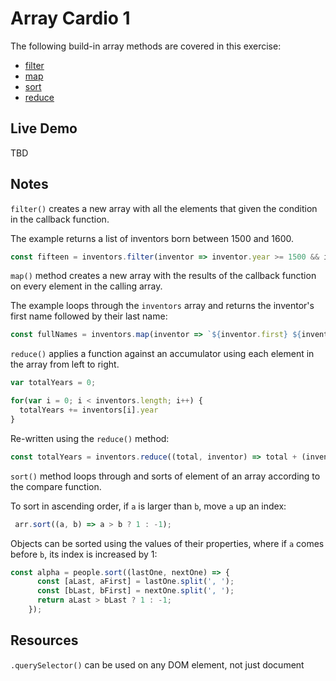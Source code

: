 # Array Cardio 1

The following build-in array methods are covered in this exercise:

- [filter](https://developer.mozilla.org/en-US/docs/Web/JavaScript/Reference/Global_Objects/Array/filter)
- [map](https://developer.mozilla.org/en-US/docs/Web/JavaScript/Reference/Global_Objects/Array/map)
- [sort](https://developer.mozilla.org/en-US/docs/Web/JavaScript/Reference/Global_Objects/Array/sort)
- [reduce](https://developer.mozilla.org/en-US/docs/Web/JavaScript/Reference/Global_Objects/Array/reduce)

## Live Demo

TBD

## Notes

`filter()` creates a new array with all the elements that given the condition in the callback function.

The example returns a list of inventors born between 1500 and 1600.

```JavaScript
const fifteen = inventors.filter(inventor => inventor.year >= 1500 && inventor.year <= 1600);
```

`map()` method creates a new array with the results of the callback function on every element in the calling array.

The example loops through the `inventors` array and returns the inventor's first name followed by their last name:

```JavaScript
const fullNames = inventors.map(inventor => `${inventor.first} ${inventor.last}`);
```

`reduce()` applies a function against an accumulator using each element in the array from left to right.

```JavaScript
var totalYears = 0;

for(var i = 0; i < inventors.length; i++) {
  totalYears += inventors[i].year
}
```

Re-written using the `reduce()` method:

```JavaScript
const totalYears = inventors.reduce((total, inventor) => total + (inventor.passed - inventr.year), 0) //0 represents the initial value
```

`sort()` method loops through and sorts of element of an array according to the compare function.

To sort in ascending order, if `a` is larger than `b`, move `a` up an index:
```JavaScript
 arr.sort((a, b) => a > b ? 1 : -1);
```

Objects can be sorted using the values of their properties, where if `a` comes before `b`, its index is increased by 1:
```JavaScript
const alpha = people.sort((lastOne, nextOne) => {
      const [aLast, aFirst] = lastOne.split(', ');
      const [bLast, bFirst] = nextOne.split(', ');
      return aLast > bLast ? 1 : -1;
    });
```

## Resources

`.querySelector()` can be used on any DOM element, not just document
